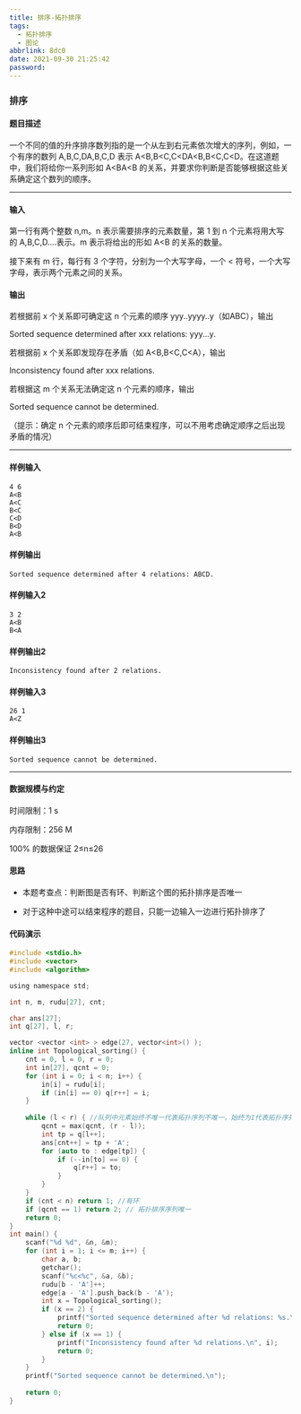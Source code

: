 ```yaml
---
title: 排序-拓扑排序
tags:
  - 拓扑排序
  - 图论
abbrlink: 8dc0
date: 2021-09-30 21:25:42
password:
---
```






### 排序



#### 题目描述

 一个不同的值的升序排序数列指的是一个从左到右元素依次增大的序列，例如，一个有序的数列 A,B,C,DA,B,C,D 表示 A<B,B<C,C<DA<B,B<C,C<D。在这道题中，我们将给你一系列形如 A<BA<B 的关系，并要求你判断是否能够根据这些关系确定这个数列的顺序。

------

#### 输入

 第一行有两个整数 n,m。n 表示需要排序的元素数量，第 1 到 n 个元素将用大写的 A,B,C,D....表示。m 表示将给出的形如 A<B 的关系的数量。

 接下来有 m 行，每行有 3 个字符，分别为一个大写字母，一个 < 符号，一个大写字母，表示两个元素之间的关系。

#### 输出

 若根据前 x 个关系即可确定这 n 个元素的顺序 yyy..yyyy..y（如ABC），输出

 Sorted sequence determined after xxx relations: yyy...y.

 若根据前 x 个关系即发现存在矛盾（如 A<B,B<C,C<A），输出

 Inconsistency found after xxx relations.

 若根据这 m 个关系无法确定这 n 个元素的顺序，输出

 Sorted sequence cannot be determined.

 （提示：确定 n 个元素的顺序后即可结束程序，可以不用考虑确定顺序之后出现矛盾的情况）

------

#### 样例输入

```
4 6
A<B
A<C
B<C
C<D
B<D
A<B
```

#### 样例输出

```
Sorted sequence determined after 4 relations: ABCD.
```

#### 样例输入2

```
3 2
A<B
B<A
```

#### 样例输出2

```
Inconsistency found after 2 relations.
```

#### 样例输入3

```
26 1
A<Z
```

#### 样例输出3

```
Sorted sequence cannot be determined.
```

------

#### 数据规模与约定

 时间限制：1 s

 内存限制：256 M

 100% 的数据保证 2≤n≤26







#### 思路



* 本题考查点：判断图是否有环、判断这个图的拓扑排序是否唯一

* 对于这种中途可以结束程序的题目，只能一边输入一边进行拓扑排序了





#### 代码演示



~~~c
#include <stdio.h>
#include <vector>
#include <algorithm>

using namespace std;

int n, m, rudu[27], cnt;

char ans[27];
int q[27], l, r;

vector <vector <int> > edge(27, vector<int>() );
inline int Topological_sorting() {
	cnt = 0, l = 0, r = 0;
	int in[27], qcnt = 0;
	for (int i = 0; i < n; i++) {
		in[i] = rudu[i];
		if (in[i] == 0) q[r++] = i;
	}
	
	while (l < r) { //队列中元素始终不唯一代表拓扑序列不唯一，始终为1代表拓扑序列唯一 
		qcnt = max(qcnt, (r - l));
		int tp = q[l++];
		ans[cnt++] = tp + 'A';
		for (auto to : edge[tp]) {
			if (--in[to] == 0) {
				q[r++] = to;
			}
		}
	}
	if (cnt < n) return 1; //有环 
	if (qcnt == 1) return 2; // 拓扑排序序列唯一 
	return 0;
}
int main() {
	scanf("%d %d", &n, &m);
	for (int i = 1; i <= m; i++) {
		char a, b;
		getchar();
		scanf("%c<%c", &a, &b);
		rudu[b - 'A']++;
		edge[a - 'A'].push_back(b - 'A');
		int x = Topological_sorting();
		if (x == 2) {
			printf("Sorted sequence determined after %d relations: %s.\n", i, ans);
			return 0;
		} else if (x == 1) {
			printf("Inconsistency found after %d relations.\n", i);
			return 0;
		}
	}
	printf("Sorted sequence cannot be determined.\n");
	
	return 0;
}
~~~

